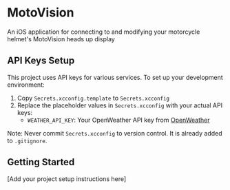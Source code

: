 # MotoVision
An iOS application for connecting to and modifying your motorcycle helmet's MotoVision heads up display

## API Keys Setup

This project uses API keys for various services. To set up your development environment:

1. Copy `Secrets.xcconfig.template` to `Secrets.xcconfig`
2. Replace the placeholder values in `Secrets.xcconfig` with your actual API keys:
   - `WEATHER_API_KEY`: Your OpenWeather API key from [OpenWeather](https://openweathermap.org/api)

Note: Never commit `Secrets.xcconfig` to version control. It is already added to `.gitignore`.

## Getting Started

[Add your project setup instructions here]
